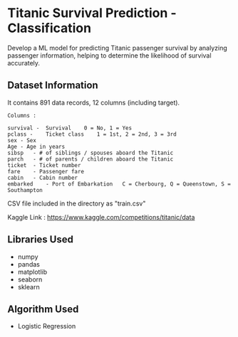 # Titanic Survival Prediction - Classification
Develop a ML model for predicting Titanic passenger survival by analyzing passenger information, helping to determine the likelihood of survival accurately.
## Dataset Information

It contains 891 data records, 12 columns (including target).

```
Columns :

survival -	Survival	0 = No, 1 = Yes
pclass -	Ticket class	1 = 1st, 2 = 2nd, 3 = 3rd
sex	- Sex	
Age	- Age in years	
sibsp	- # of siblings / spouses aboard the Titanic	
parch	- # of parents / children aboard the Titanic	
ticket	- Ticket number	
fare	- Passenger fare	
cabin	- Cabin number	
embarked	- Port of Embarkation	C = Cherbourg, Q = Queenstown, S = Southampton
```
CSV file included in the directory as "train.csv"

Kaggle Link : https://www.kaggle.com/competitions/titanic/data

## Libraries Used

* numpy
* pandas
* matplotlib
* seaborn
* sklearn


## Algorithm Used

* Logistic Regression
